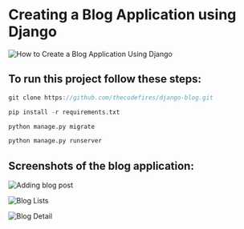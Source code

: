 # Creating a Blog Application using Django


![How to Create a Blog Application Using Django
](static/img/how-create-blog-application-using-django.gif)

## To run this project follow these steps:
```javascript
git clone https://github.com/thecodefires/django-blog.git
```
```python
pip install -r requirements.txt
```
```python
python manage.py migrate
```
```python
python manage.py runserver
```
## Screenshots of the blog application:
![Adding blog post](static/img/add-post-blog-django.png)
  
![Blog Lists](static/img/blog-list-django.png)

![Blog Detail](static/img/blog-detail-django.png)
